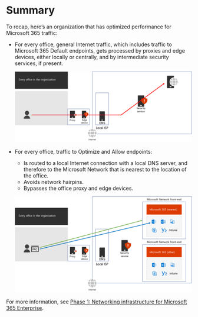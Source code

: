 # Summary

To recap, here’s an organization that has optimized performance for Microsoft 365 traffic:

- For every office, general Internet traffic, which includes traffic to Microsoft 365 Default endpoints, gets processed by proxies and edge devices, either locally or centrally, and by intermediate security services, if present.

  ![General Internet traffic for each office](../media/summary1.png)
 
- For every office, traffic to Optimize and Allow endpoints:
   - Is routed to a local Internet connection with a local DNS server, and therefore to the Microsoft Network that is nearest to the location of the office.
   - Avoids network hairpins.
   - Bypasses the office proxy and edge devices.

  ![Optimize and Allow traffic for each office](../media/summary2.png)
 
For more information, see [Phase 1: Networking infrastructure for Microsoft 365 Enterprise](https://docs.microsoft.com/microsoft-365/enterprise/networking-infrastructure).
